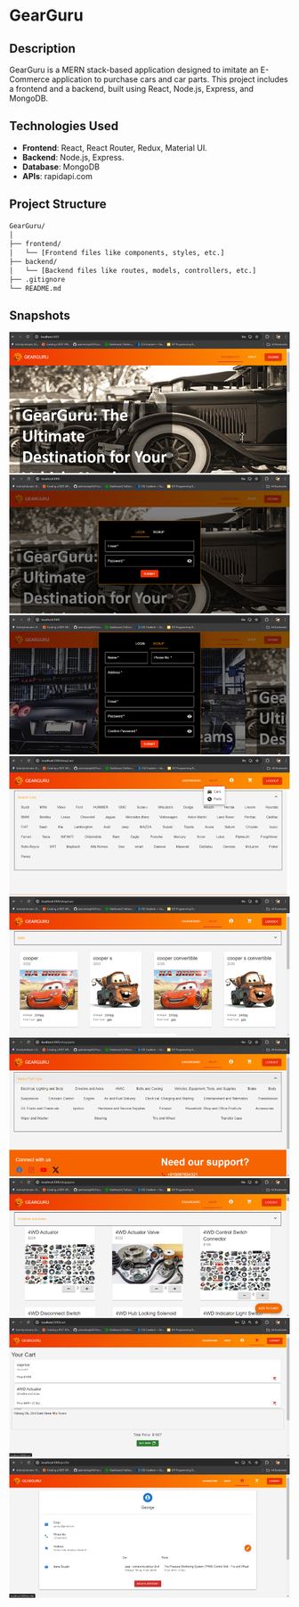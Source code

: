 # GearGuru

## Description

GearGuru is a MERN stack-based application designed to imitate an E-Commerce application to purchase cars and car parts. This project includes a frontend and a backend, built using React, Node.js, Express, and MongoDB.

## Technologies Used

- **Frontend**: React, React Router, Redux, Material UI.
- **Backend**: Node.js, Express.
- **Database**: MongoDB
- **APIs**: rapidapi.com

## Project Structure

```
GearGuru/
│
├── frontend/
│   └── [Frontend files like components, styles, etc.]
├── backend/
│   └── [Backend files like routes, models, controllers, etc.]
├── .gitignore
└── README.md
```

## Snapshots

![Home Page](snapshots\home.png)
![Login Page](snapshots\login.png)
![Signup Page](snapshots\signup.png)
![Car Brands Selection](snapshots\brand.png)
![Car Shop Page](snapshots\car.png)
![Part Selection](snapshots\parts.png)
![Part Shop Page](snapshots\partShop.png)
![Cart Page](snapshots\cart.png)
![User Profile Page](snapshots\profile.png)
